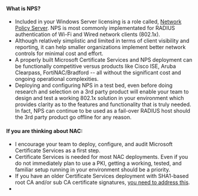 #### What is NPS?
- Included in your Windows Server licensing is a role called, [Network Policy Server](https://learn.microsoft.com/en-us/windows-server/networking/technologies/nps/nps-top).  NPS is most commonly implementated for RADIUS authentication of Wi-Fi and Wired network clients (802.1x).  
- Although relatively simplistic and limited in terms of client visibility and reporting, it can help smaller organizations implement better network controls for minimal cost and effort.  
- A properly built Microsoft Certificate Services and NPS deployment can be functionally competitive versus products like Cisco ISE, Aruba Clearpass, FortiNAC/Bradford -- all without the significant cost and ongoing operational complexities.  
- Deploying and configuring NPS in a test bed, even before doing research and selection on a 3rd party product will enable your team to design and test a working 802.1x solution in your environment which provides clarity as to the features and functionality that is truly needed.  In fact, NPS can continue to be used as a fail-over RADIUS host should the 3rd party product go offline for any reason.
  
#### If you are thinking about NAC:
- I encourage your team to deploy, configure, and audit Microsoft Certificate Services as a first step.  
- Certificate Services is needed for most NAC deployments.  Even if you do not immediately plan to use a PKI, getting a working, tested, and familiar setup running in your environment should be a priority.  
- If you have an older Certificate Services deployment with SHA1-based root CA and/or sub CA certificate signatures, [you need to address this](https://techcommunity.microsoft.com/t5/ask-the-directory-services-team/sha1-key-migration-to-sha256-for-a-two-tier-pki-hierarchy/ba-p/400338).  
- 
